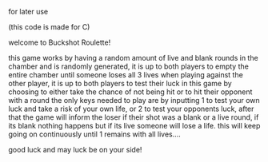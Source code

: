 for later use

(this code is made for C)

welcome to Buckshot Roulette!

this game works by having a random amount of live and blank rounds in the chamber and is randomly generated,
it is up to both players to empty the entire chamber until someone loses all 3 lives when playing against the other player,
it is up to both players to test their luck in this game by choosing to either take the chance of not being hit or to hit their opponent with a round
the only keys needed to play are by inputting 1 to test your own luck and take a risk of your own life, or 2 to test your opponents luck,
after that the game will inform the loser if their shot was a blank or a live round, if its blank nothing happens but if its live someone will lose a life.
this will keep going on continuously until 1 remains with all lives....

good luck and may luck be on your side!
